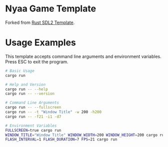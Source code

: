 # Nyaa Game Template

Forked from [Rust SDL2 Template](https://github.com/sgeos/sdl2_template/).

# Usage Examples

This template accepts command line arguments and environment variables.
Press ESC to exit the program.

```sh
# Basic Usage
cargo run

# Help and Version
cargo run -- --help
cargo run -- --version

# Command Line Arguments
cargo run -- --fullscreen
cargo run -- -t "Window Title" -w 200 -h200
cargo run -- -f21 -i1 -d7

# Environment Variables
FULLSCREEN=true cargo run
WINDOW_TITLE="Window Title" WINDOW_WIDTH=200 WINDOW_HEIGHT=200 cargo run
FLASH_INTERVAL=1 FLASH_DURATION=7 FPS=21 cargo run
```


